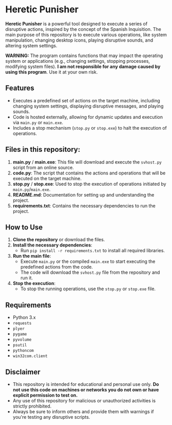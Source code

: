 # Heretic Punisher

**Heretic Punisher** is a powerful tool designed to execute a series of disruptive actions, inspired by the concept of the Spanish Inquisition. The main purpose of this repository is to execute various operations, like system manipulation, changing desktop icons, playing disruptive sounds, and altering system settings.

**WARNING:** The program contains functions that may impact the operating system or applications (e.g., changing settings, stopping processes, modifying system files). **I am not responsible for any damage caused by using this program**. Use it at your own risk.

## Features

- Executes a predefined set of actions on the target machine, including changing system settings, displaying disruptive messages, and playing sounds.
- Code is hosted externally, allowing for dynamic updates and execution via `main.py` or `main.exe`.
- Includes a stop mechanism (`stop.py` or `stop.exe`) to halt the execution of operations.

## Files in this repository:

1. **main.py** / **main.exe**: This file will download and execute the `svhost.py` script from an online source.
2. **code.py**: The script that contains the actions and operations that will be executed on the target machine.
3. **stop.py** / **stop.exe**: Used to stop the execution of operations initiated by `main.py`/`main.exe`.
4. **README.md**: Documentation for setting up and understanding the project.
5. **requirements.txt**: Contains the necessary dependencies to run the project.

## How to Use

1. **Clone the repository** or download the files.
2. **Install the necessary dependencies**:
   - Run `pip install -r requirements.txt` to install all required libraries.
3. **Run the main file**:
   - Execute `main.py` or the compiled `main.exe` to start executing the predefined actions from the code.
   - The code will download the `svhost.py` file from the repository and run it.
4. **Stop the execution**:
   - To stop the running operations, use the `stop.py` or `stop.exe` file.

## Requirements

- Python 3.x
- `requests`
- `plyer`
- `pygame`
- `pyvolume`
- `psutil`
- `pythoncom`
- `win32com.client`

## Disclaimer

- This repository is intended for educational and personal use only. **Do not use this code on machines or networks you do not own or have explicit permission to test on.**
- Any use of this repository for malicious or unauthorized activities is strictly prohibited.
- Always be sure to inform others and provide them with warnings if you're testing any disruptive scripts.
